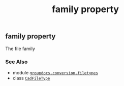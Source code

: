 ﻿---
title: family property
second_title: GroupDocs.Conversion for Python via .NET API References
description: 
type: docs
weight: 220
url: /python-net/groupdocs.conversion.filetypes/cadfiletype/family/
is_root: false
---

## family property


The file family

### See Also
* module [`groupdocs.conversion.filetypes`](../../)
* class [`CadFileType`](/conversion/python-net/groupdocs.conversion.filetypes/cadfiletype)
